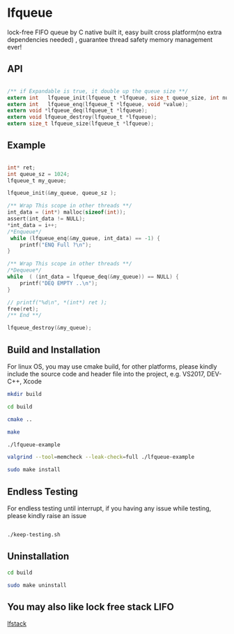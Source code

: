 # lfqueue
lock-free FIFO queue by C native built it, easy built cross platform(no extra dependencies needed) , guarantee thread safety memory management ever!


## API 
```c

/** if Expandable is true, it double up the queue size **/
extern int   lfqueue_init(lfqueue_t *lfqueue, size_t queue_size, int num_concurrent, int expandable);
extern int   lfqueue_enq(lfqueue_t *lfqueue, void *value);
extern void *lfqueue_deq(lfqueue_t *lfqueue);
extern void lfqueue_destroy(lfqueue_t *lfqueue);
extern size_t lfqueue_size(lfqueue_t *lfqueue);

```


## Example

```c

int* ret;
int queue_sz = 1024;
lfqueue_t my_queue;

lfqueue_init(&my_queue, queue_sz );

/** Wrap This scope in other threads **/
int_data = (int*) malloc(sizeof(int));
assert(int_data != NULL);
*int_data = i++;
/*Enqueue*/
 while (lfqueue_enq(&my_queue, int_data) == -1) {
    printf("ENQ Full ?\n");
}

/** Wrap This scope in other threads **/
/*Dequeue*/
while  ( (int_data = lfqueue_deq(&my_queue)) == NULL) {
    printf("DEQ EMPTY ..\n");
}

// printf("%d\n", *(int*) ret );
free(ret);
/** End **/

lfqueue_destroy(&my_queue);

```



## Build and Installation

For linux OS, you may use cmake build, for other platforms, please kindly include the source code and header file into the project, e.g. VS2017, DEV-C++, Xcode

```bash
mkdir build

cd build

cmake ..

make

./lfqueue-example

valgrind --tool=memcheck --leak-check=full ./lfqueue-example

sudo make install


```

## Endless Testing 

For endless testing until interrupt, if you having any issue while testing, please kindly raise an issue

```bash

./keep-testing.sh

```


## Uninstallation

```bash
cd build

sudo make uninstall

```


## You may also like lock free stack LIFO

[lfstack](https://github.com/Taymindis/lfstack)